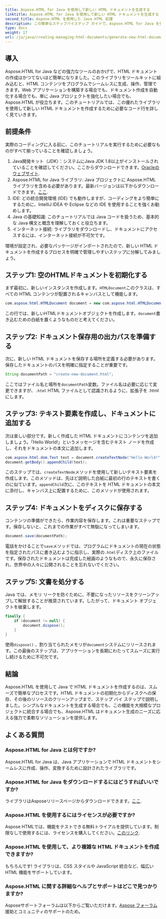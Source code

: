```yaml
---
title: Aspose.HTML for Java を使用して新しい HTML ドキュメントを生成する
linktitle: Aspose.HTML for Java を使用して新しい HTML ドキュメントを生成する
second_title: Aspose.HTML を使用した Java HTML 処理
description: この簡単なステップバイステップ ガイドで、Aspose.HTML for Java を使用して新しい HTML ドキュメントを作成する方法を学びます。動的な HTML コンテンツの生成を開始します。
type: docs
weight: 17
url: /ja/java/creating-managing-html-documents/generate-new-html-documents/
---
```

## 導入
Aspose.HTML for Java などの強力なツールのおかげで、HTML ドキュメントの作成はかつてないほど簡単になりました。このライブラリをツールキットに組み込むと、HTML コンテンツをプログラムでシームレスに生成、操作、管理できます。Web アプリケーションを構築する場合でも、ドキュメント作成を自動化する場合でも、単に Java プロジェクトを強化したい場合でも、Aspose.HTML が役立ちます。このチュートリアルでは、この優れたライブラリを使用して新しい HTML ドキュメントを作成するために必要なコード行を詳しく見ていきます。
## 前提条件
実際のコーディングに入る前に、このチュートリアルを実行するために必要なものがすべて揃っていることを確認しましょう。
1.  Java開発キット（JDK）：システムにJava JDK 1.8以上がインストールされていることを確認してください。ここからダウンロードできます。[Oracleのウェブサイト](https://www.oracle.com/java/technologies/javase-jdk11-downloads.html).
2. Aspose.HTML for Java ライブラリ: Java プロジェクトに Aspose.HTML ライブラリを含める必要があります。最新バージョンは以下からダウンロードできます。[ここ](https://releases.aspose.com/html/java/).
3. IDE: どの統合開発環境 (IDE) でも動作しますが、コーディングをより簡単にするために、IntelliJ IDEA や Eclipse などの IDE を使用することを強くお勧めします。
4. Java の基礎知識: このチュートリアルでは Java コードを扱うため、基本的な Java 構文と概念を理解しておくと役立ちます。
5. インターネット接続: ライブラリをダウンロードし、ドキュメントにアクセスするには、インターネット接続が不可欠です。

環境が設定され、必要なパッケージがインポートされたので、新しい HTML ドキュメントを作成するプロセスを明確で管理しやすいステップに分解してみましょう。
## ステップ1: 空のHTMLドキュメントを初期化する
まず最初に、新しいインスタンスを作成します。`HTMLDocument`このクラスは、すべての HTML コンテンツが配置されるキャンバスとして機能します。
```java
com.aspose.html.HTMLDocument document = new com.aspose.html.HTMLDocument();
```
この行では、新しいHTMLドキュメントオブジェクトを作成します。`document`書き込むための白紙を置くようなものだと考えてください。
## ステップ2: ドキュメント保存用の出力パスを準備する
次に、新しい HTML ドキュメントを保存する場所を定義する必要があります。保存したドキュメントのパスを明確に指定することが重要です。
```java
String documentPath = "create-new-document.html";
```
ここではファイル名と場所を`documentPath`変数。ファイル名は必要に応じて変更できますが、`.html` HTML ファイルとして認識されるように、拡張子を .html にします。
## ステップ3: テキスト要素を作成し、ドキュメントに追加する
次は楽しい部分です。新しく作成した HTML ドキュメントにコンテンツを追加しましょう。「Hello World!」というメッセージを含むテキスト ノードを作成し、それをドキュメントの本文に追加します。
```java
com.aspose.html.dom.Text text = document.createTextNode("Hello World!");
document.getBody().appendChild(text);
```
このステップでは、`createTextNode`メソッドを使用して新しいテキスト要素を作成します。このメソッドは、先ほど説明した白紙に最初の行のテキストを書くのに似ています。`appendChild`次に、このテキストを HTML ドキュメントの本文に添付し、キャンバス上に配置するために、このメソッドが使用されます。
## ステップ4: ドキュメントをディスクに保存する
コンテンツの準備ができたら、作業内容を保存します。これは重要なステップです。保存しないと、これまでの作業がすべて無駄になってしまいます。 
```java
document.save(documentPath);
```
電話をかけることで`save`メソッドでは、プログラムにドキュメントの現在の状態を指定されたパスに書き込むように指示し、実際の`.html`ディスク上のファイルです。保存されたドキュメントは完成した絵画のようなもので、永久に保存され、世界中の人々に公開されることを忘れないでください。
## ステップ5: 文書を処分する
Java では、メモリ リークを防ぐために、不要になったリソースをクリーンアップして解放することが推奨されています。したがって、ドキュメント オブジェクトを破棄します。
```java
finally {
    if (document != null) {
        document.dispose();
    }
}
```
使用`dispose()` 、割り当てられたメモリが`document`システムにリリースされます。この最後のステップは、アプリケーションを長期にわたってスムーズに実行し続けるために不可欠です。
## 結論
Aspose.HTML を使用して Java で HTML ドキュメントを作成するのは、スムーズで簡単なプロセスです。HTML ドキュメントの初期化からディスクへの保存、その後のリソースのクリーンアップまで、ステップ バイ ステップで説明しました。シンプルなドキュメントを生成する場合でも、この機能を大規模なプロジェクトに統合する場合でも、Aspose.HTML はドキュメント生成のニーズに応える強力で柔軟なソリューションを提供します。
## よくある質問
### Aspose.HTML for Java とは何ですか?
Aspose.HTML for Java は、Java アプリケーションで HTML ドキュメントをシームレスに作成、操作、変換するために設計されたライブラリです。
### Aspose.HTML for Java をダウンロードするにはどうすればいいですか?
ライブラリはAsposeリリースページからダウンロードできます。[ここ](https://releases.aspose.com/html/java/).
### Aspose.HTML を使用するにはライセンスが必要ですか?
 Aspose HTMLでは、機能をテストできる無料トライアルを提供しています。制限なしで使用するには、ライセンスを購入してください。[このリンク](https://purchase.aspose.com/buy).
### Aspose.HTML を使用して、より複雑な HTML ドキュメントを作成できますか?
もちろんです! ライブラリは、CSS スタイルや JavaScript 統合など、幅広い HTML 機能をサポートしています。
### Aspose.HTML に関する詳細なヘルプとサポートはどこで見つかりますか?
 Asposeサポートフォーラムは以下からご覧いただけます。[Aspose フォーラム](https://forum.aspose.com/c/html/29)援助とコミュニティのサポートのため。